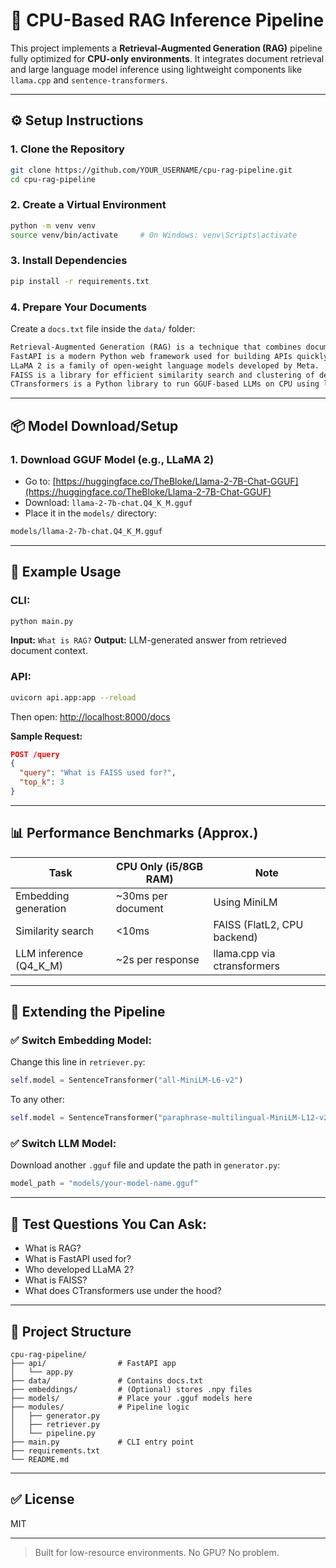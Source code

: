 # 🧠 CPU-Based RAG Inference Pipeline

This project implements a **Retrieval-Augmented Generation (RAG)** pipeline fully optimized for **CPU-only environments**. It integrates document retrieval and large language model inference using lightweight components like `llama.cpp` and `sentence-transformers`.

---

## ⚙️ Setup Instructions

### 1. Clone the Repository

```bash
git clone https://github.com/YOUR_USERNAME/cpu-rag-pipeline.git
cd cpu-rag-pipeline
```

### 2. Create a Virtual Environment

```bash
python -m venv venv
source venv/bin/activate     # On Windows: venv\Scripts\activate
```

### 3. Install Dependencies

```bash
pip install -r requirements.txt
```

### 4. Prepare Your Documents

Create a `docs.txt` file inside the `data/` folder:

```txt
Retrieval-Augmented Generation (RAG) is a technique that combines document retrieval with large language models for answering questions.
FastAPI is a modern Python web framework used for building APIs quickly.
LLaMA 2 is a family of open-weight language models developed by Meta.
FAISS is a library for efficient similarity search and clustering of dense vectors.
CTransformers is a Python library to run GGUF-based LLMs on CPU using llama.cpp backend.
```

---

## 📦 Model Download/Setup

### 1. Download GGUF Model (e.g., LLaMA 2)

* Go to: [https://huggingface.co/TheBloke/Llama-2-7B-Chat-GGUF](https://huggingface.co/TheBloke/Llama-2-7B-Chat-GGUF)
* Download: `llama-2-7b-chat.Q4_K_M.gguf`
* Place it in the `models/` directory:

```bash
models/llama-2-7b-chat.Q4_K_M.gguf
```

---

## 🚀 Example Usage

### CLI:

```bash
python main.py
```

**Input:** `What is RAG?`
**Output:** LLM-generated answer from retrieved document context.

### API:

```bash
uvicorn api.app:app --reload
```

Then open: [http://localhost:8000/docs](http://localhost:8000/docs)

**Sample Request:**

```json
POST /query
{
  "query": "What is FAISS used for?",
  "top_k": 3
}
```

---

## 📊 Performance Benchmarks (Approx.)

| Task                     | CPU Only (i5/8GB RAM) | Note                        |
| ------------------------ | --------------------- | --------------------------- |
| Embedding generation     | \~30ms per document   | Using MiniLM                |
| Similarity search        | <10ms                 | FAISS (FlatL2, CPU backend) |
| LLM inference (Q4\_K\_M) | \~2s per response     | llama.cpp via ctransformers |

---

## 🔧 Extending the Pipeline

### ✅ Switch Embedding Model:

Change this line in `retriever.py`:

```python
self.model = SentenceTransformer("all-MiniLM-L6-v2")
```

To any other:

```python
self.model = SentenceTransformer("paraphrase-multilingual-MiniLM-L12-v2")
```

### ✅ Switch LLM Model:

Download another `.gguf` file and update the path in `generator.py`:

```python
model_path = "models/your-model-name.gguf"
```

---

## 🧪 Test Questions You Can Ask:

* What is RAG?
* What is FastAPI used for?
* Who developed LLaMA 2?
* What is FAISS?
* What does CTransformers use under the hood?

---

## 📁 Project Structure

```
cpu-rag-pipeline/
├── api/                # FastAPI app
│   └── app.py
├── data/               # Contains docs.txt
├── embeddings/         # (Optional) stores .npy files
├── models/             # Place your .gguf models here
├── modules/            # Pipeline logic
│   ├── generator.py
│   ├── retriever.py
│   └── pipeline.py
├── main.py             # CLI entry point
├── requirements.txt
└── README.md
```

---

## ✅ License

MIT

---

> Built for low-resource environments. No GPU? No problem.
